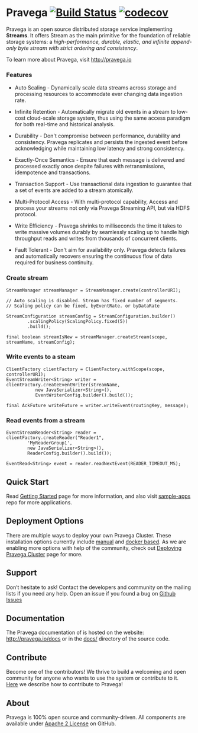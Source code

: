 # Pravega [![Build Status](https://travis-ci.com/pravega/pravega.svg?token=qhH3WLZqyhzViixpn6ZT&branch=master)](https://travis-ci.com/pravega/pravega) [![codecov](https://codecov.io/gh/pravega/pravega/branch/master/graph/badge.svg?token=6xOvaR0sIa)](https://codecov.io/gh/pravega/pravega)

Pravega is an open source distributed storage service implementing **Streams**. It offers Stream as the main primitive for the foundation of reliable storage systems: a *high-performance, durable, elastic, and infinite append-only byte stream with strict ordering and consistency*.

To learn more about Pravega, visit http://pravega.io

### Features 

-   Auto Scaling - Dynamically scale data streams across storage
    and processing resources to accommodate ever changing data ingestion
    rate.

-   Infinite Retention - Automatically migrate old events in a stream to low-cost cloud-scale
    storage system, thus using the same access paradigm for both real-time and historical analysis.

-   Durability - Don't compromise between performance, durability and consistency.
    Pravega replicates and persists the ingested event before acknowledging while 
    maintaining low latency and strong consistency.
    
-   Exactly-Once Semantics - Ensure that each message is delivered and processed
    exactly once despite failures with retransmissions, idempotence and transactions.
    
-   Transaction Support - Use transactional data ingestion to guarantee that a set
    of events are added to a stream atomically.

-   Multi-Protocol Access - With multi-protocol capability, Access and process
    your streams not only via Pravega Streaming API, but via HDFS protocol.

-   Write Efficiency - Pravega shrinks to milliseconds the time it takes to write 
    massive volumes durably by seamlessly scaling up to handle high throughput 
    reads and writes from thousands of concurrent clients.

-   Fault Tolerant - Don't aim for availability only. Pravega detects failures and
    automatically recovers ensuring the continuous flow of data required for 
    business continuity. 

### Create stream

```
StreamManager streamManager = StreamManager.create(controllerURI);

// Auto scaling is disabled. Stream has fixed number of segments. 
// Scaling policy can be fixed, byEventRate. or byDataRate

StreamConfiguration streamConfig = StreamConfiguration.builder()
        .scalingPolicy(ScalingPolicy.fixed(5))
        .build();
        
final boolean streamIsNew = streamManager.createStream(scope, streamName, streamConfig);

```

### Write events to a steam 

```
ClientFactory clientFactory = ClientFactory.withScope(scope, controllerURI);
EventStreamWriter<String> writer = clientFactory.createEventWriter(streamName,
           new JavaSerializer<String>(),
           EventWriterConfig.builder().build());

final AckFuture writeFuture = writer.writeEvent(routingKey, message);
```

### Read events from a stream 

```
EventStreamReader<String> reader = clientFactory.createReader("Reader1",
        'MyReaderGroup1',
        new JavaSerializer<String>(),
        ReaderConfig.builder().build());
        
EventRead<String> event = reader.readNextEvent(READER_TIMEOUT_MS);

```

Quick Start
----------------------------

Read [Getting Started](http://pravega.io/docs/Getting-Started/) page for more information, and also visit [sample-apps](https://github.com/pravega/pravega-samples) repo for more applications. 


Deployment Options 
-------------------

There are multiple ways to deploy your own Pravega Cluster. These  installation options currently include [manual](http://pravega.io/docs/Manual-Deployment-Pravega-Cluster/) and [docker based](http://pravega.io/docs/Docker-based-Deployment-Pravega-Cluster/). As we are enabling more options with help of the community, check out [Deploying Pravega Cluster](http://pravega.io/docs/Deploying-Pravega/) page for more. 


Support
-------

Don’t hesitate to ask! Contact the developers and community on the mailing lists
if you need any help. Open an issue if you found a bug on [Github
Issues](https://github.com/pravega/pravega/issues)

Documentation
-------------

The Pravega documentation of is hosted on the website:
<http://pravega.io/docs> or in the
[docs/](https://github.com/pravega/pravega/tree/master/docs) directory of the
source code.

Contribute
----------

Become one of the contributors! We thrive to build a welcoming and open
community for anyone who wants to use the system or contribute to it.
[Here](https://github.com/pravega/pravega/wiki/Contributing) we describe how to
contribute to Pravega!

About
-----

Pravega is 100% open source and community-driven. All components are available
under [Apache 2 License](https://www.apache.org/licenses/LICENSE-2.0.html) on
GitHub.
